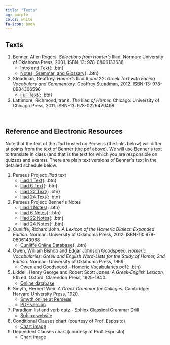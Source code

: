 ```yaml
---
title: "Texts"
bg: purple
color: white
fa-icon: book
---
```


## Texts
1. Benner, Allen Rogers. *Selections from Homer’s* Iliad. Norman: University of Oklahoma Press, 2001. ISBN-13: 978-0806133638
    * [Intro and Text](https://dlibatique.github.io/files/texts/benner-1-introandtext.pdf "Benner - Intro and Text"){: .btn}
    * [Notes, Grammar, and Glossary](https://dlibatique.github.io/files/texts/benner-2-notes.pdf "Benner - Notes, Grammar, and Glossary"){: .btn}  
2. Steadman, Geoffrey. *Homer’s* Iliad 6 *and* 22: *Greek Text with Facing Vocabulary and Commentary.* Geoffrey Steadman, 2012. ISBN-13: 978-0984306596
    * [Full Text](https://dlibatique.github.io/files/texts/steadman-6and22.pdf "Steadman - Full Text"){: .btn}  
3. Lattimore, Richmond, trans. *The* Iliad *of Homer.* Chicago: University of Chicago Press, 2011. ISBN-13: 978-0226470498
<br />

## Reference and Electronic Resources
Note that the text of the *Iliad* hosted on Perseus (the links below) will differ at points from the text of Benner (the pdf above). We will use Benner's text to translate in class (and that is the text for which you are responsible on quizzes and exams). There are plain text versions of Benner's text in the detailed schedule below.

1. Perseus Project: *Iliad* text
    * [Iliad 1 Text](http://www.perseus.tufts.edu/hopper/text?doc=Perseus%3atext%3a1999.01.0133 "Iliad 1"){: .btn}
    * [Iliad 6 Text](http://www.perseus.tufts.edu/hopper/text?doc=Perseus%3Atext%3A1999.01.0133%3Abook%3D6%3Acard%3D1 "Iliad 6"){: .btn}
    * [Iliad 22 Text](http://www.perseus.tufts.edu/hopper/text?doc=Perseus%3Atext%3A1999.01.0133%3Abook%3D22%3Acard%3D1 "Iliad 22"){: .btn}
    * [Iliad 24 Text](http://www.perseus.tufts.edu/hopper/text?doc=Perseus%3Atext%3A1999.01.0133%3Abook%3D24%3Acard%3D1 "Iliad 24"){: .btn}
2. Perseus Project: Benner's Notes
    * [Iliad 1 Notes](http://www.perseus.tufts.edu/hopper/text?doc=Perseus:text:1999.04.0083 "Iliad 1 Notes"){: .btn}
    * [Iliad 6 Notes](http://www.perseus.tufts.edu/hopper/text?doc=Perseus%3Atext%3A1999.04.0083%3Abook%3D6 "Iliad 6 Notes"){: .btn}
    * [Iliad 22 Notes](http://www.perseus.tufts.edu/hopper/text?doc=Perseus%3Atext%3A1999.04.0083%3Abook%3D22 "Iliad 22 Notes"){: .btn}
    * [Iliad 24 Notes](http://www.perseus.tufts.edu/hopper/text?doc=Perseus%3Atext%3A1999.04.0083%3Abook%3D24 "Iliad 24 Notes"){: .btn}
3. Cunliffe, Richard John. *A Lexicon of the Homeric Dialect: Expanded Edition.* Norman: University of Oklahoma Press, 2012. ISBN-13: 978-0806143088
    * [Cunliffe Online Database](http://stephanus.tlg.uci.edu/cunliffe/#eid=1&context=lsj "Cunliffe"){: .btn}
4. Owen, William Bishop and Edgar Johnson Goodspeed. *Homeric Vocabularies: Greek and English Word-Lists for the Study of Homer, 2nd Edition.* Norman: University of Oklahoma Press, 1969.
    * [Owen and Goodspeed - Homeric Vocabularies pdf](https://ia802700.us.archive.org/33/items/homericvocabula00goodgoog/homericvocabula00goodgoog.pdf "Owen and Goodspeed"){: .btn}
5. Liddell, Henry George and Robert Scott Jones. *A Greek-English Lexicon,* 9th ed. Oxford: Clarendon Press, 1925-1940.
    * [Online database](http://stephanus.tlg.uci.edu/lsj/#eid=1&context=lsj)
6. Smyth, Herbert Weir. *A Greek Grammar for Colleges.* Cambridge: Harvard University Press, 1920.
    * [Smyth online at Perseus](http://www.perseus.tufts.edu/hopper/text?doc=Perseus%3atext%3a1999.04.0007)
    * [PDF version](http://pubman.mpdl.mpg.de/pubman/item/escidoc:402120/component/escidoc:402119/greek_smyth1920.pdf)
7. Paradigm list and verb quiz - Sphinx Classical Grammar Drill
    * [Sphinx website](http://sphinx.metameat.net/sphinx.php?paradigms)
8. Conditional Clauses chart (courtesy of Prof. Esposito)
    * [Chart image](https://github.com/dlibatique/images/conditions-chart.tif)
9. Dependent Clauses chart (courtesy of Prof. Esposito)
    * [Chart image](https://github.com/dlibatique/images/dependent-clause-chart.tif)